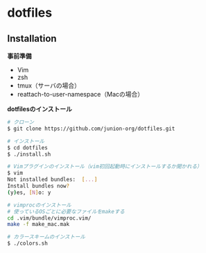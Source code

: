 dotfiles
========

Installation
------------
**事前準備**
- Vim
- zsh
- tmux（サーバの場合）
- reattach-to-user-namespace（Macの場合）

**dotfilesのインストール**

```bash
# クローン
$ git clone https://github.com/junion-org/dotfiles.git

# インストール
$ cd dotfiles
$ ./install.sh

# Vimプラグインのインストール（vim初回起動時にインストールするか聞かれる）
$ vim
Not installed bundles:  [...]
Install bundles now?
(y)es, [N]o: y

# vimprocのインストール
# 使っているOSごとに必要なファイルをmakeする
cd .vim/bundle/vimproc.vim/
make -f make_mac.mak

# カラースキームのインストール
$ ./colors.sh
```

